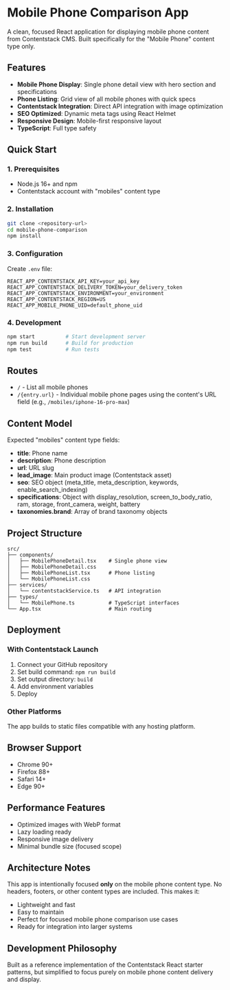 # Mobile Phone Comparison App

A clean, focused React application for displaying mobile phone content from Contentstack CMS. Built specifically for the "Mobile Phone" content type only.

## Features

- **Mobile Phone Display**: Single phone detail view with hero section and specifications
- **Phone Listing**: Grid view of all mobile phones with quick specs
- **Contentstack Integration**: Direct API integration with image optimization
- **SEO Optimized**: Dynamic meta tags using React Helmet
- **Responsive Design**: Mobile-first responsive layout
- **TypeScript**: Full type safety

## Quick Start

### 1. Prerequisites
- Node.js 16+ and npm
- Contentstack account with "mobiles" content type

### 2. Installation
```bash
git clone <repository-url>
cd mobile-phone-comparison
npm install
```

### 3. Configuration
Create `.env` file:
```
REACT_APP_CONTENTSTACK_API_KEY=your_api_key
REACT_APP_CONTENTSTACK_DELIVERY_TOKEN=your_delivery_token
REACT_APP_CONTENTSTACK_ENVIRONMENT=your_environment
REACT_APP_CONTENTSTACK_REGION=US
REACT_APP_MOBILE_PHONE_UID=default_phone_uid
```

### 4. Development
```bash
npm start          # Start development server
npm run build      # Build for production
npm test           # Run tests
```

## Routes

- `/` - List all mobile phones
- `/{entry.url}` - Individual mobile phone pages using the content's URL field (e.g., `/mobiles/iphone-16-pro-max`)

## Content Model

Expected "mobiles" content type fields:
- **title**: Phone name
- **description**: Phone description  
- **url**: URL slug
- **lead_image**: Main product image (Contentstack asset)
- **seo**: SEO object (meta_title, meta_description, keywords, enable_search_indexing)
- **specifications**: Object with display_resolution, screen_to_body_ratio, ram, storage, front_camera, weight, battery
- **taxonomies.brand**: Array of brand taxonomy objects

## Project Structure

```
src/
├── components/
│   ├── MobilePhoneDetail.tsx    # Single phone view
│   ├── MobilePhoneDetail.css
│   ├── MobilePhoneList.tsx      # Phone listing
│   └── MobilePhoneList.css
├── services/
│   └── contentstackService.ts   # API integration
├── types/
│   └── MobilePhone.ts           # TypeScript interfaces
└── App.tsx                      # Main routing
```

## Deployment

### With Contentstack Launch
1. Connect your GitHub repository
2. Set build command: `npm run build`
3. Set output directory: `build`
4. Add environment variables
5. Deploy

### Other Platforms
The app builds to static files compatible with any hosting platform.

## Browser Support

- Chrome 90+
- Firefox 88+  
- Safari 14+
- Edge 90+

## Performance Features

- Optimized images with WebP format
- Lazy loading ready
- Responsive image delivery
- Minimal bundle size (focused scope)

## Architecture Notes

This app is intentionally focused **only** on the mobile phone content type. No headers, footers, or other content types are included. This makes it:

- Lightweight and fast
- Easy to maintain
- Perfect for focused mobile phone comparison use cases
- Ready for integration into larger systems

## Development Philosophy

Built as a reference implementation of the Contentstack React starter patterns, but simplified to focus purely on mobile phone content delivery and display.